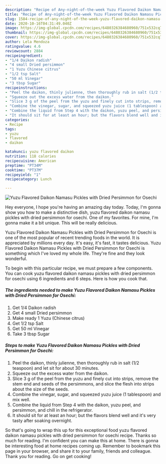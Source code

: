 ```yaml
---
description: "Recipe of Any-night-of-the-week Yuzu Flavored Daikon Namasu Pickles with Dried Persimmon for Osechi"
title: "Recipe of Any-night-of-the-week Yuzu Flavored Daikon Namasu Pickles with Dried Persimmon for Osechi"
slug: 1584-recipe-of-any-night-of-the-week-yuzu-flavored-daikon-namasu-pickles-with-dried-persimmon-for-osechi
date: 2020-10-16T04:31:49.040Z
image: https://img-global.cpcdn.com/recipes/6480326384680960/751x532cq70/yuzu-flavored-daikon-namasu-pickles-with-dried-persimmon-for-osechi-recipe-main-photo.jpg
thumbnail: https://img-global.cpcdn.com/recipes/6480326384680960/751x532cq70/yuzu-flavored-daikon-namasu-pickles-with-dried-persimmon-for-osechi-recipe-main-photo.jpg
cover: https://img-global.cpcdn.com/recipes/6480326384680960/751x532cq70/yuzu-flavored-daikon-namasu-pickles-with-dried-persimmon-for-osechi-recipe-main-photo.jpg
author: Lela Mendoza
ratingvalue: 4.6
reviewcount: 2884
recipeingredient:
- "1/4 Daikon radish"
- "4 small Dried persimmon"
- "1 Yuzu Chinese citrus"
- "1/2 tsp Salt"
- "50 ml Vinegar"
- "3 tbsp Sugar"
recipeinstructions:
- "Peel the daikon, thinly julienne, then thoroughly rub in salt (1/2 teaspoon) and let sit for about 30 minutes."
- "Squeeze out the excess water from the daikon."
- "Slice 3 g of the peel from the yuzu and finely cut into strips, remove the stem end and seeds of the persimmons, and slice the flesh into strips about the size of the seeds."
- "Combine the vinegar, sugar, and squeezed yuzu juice (1 tablespoon) and mix well."
- "Combine the liquid from Step 4 with the daikon, yuzu peel, and persimmon, and chill in the refrigerator."
- "It should sit for at least an hour; but the flavors blend well and it&#39;s very tasty after soaking overnight."
categories:
- Recipe
tags:
- yuzu
- flavored
- daikon

katakunci: yuzu flavored daikon 
nutrition: 118 calories
recipecuisine: American
preptime: "PT34M"
cooktime: "PT37M"
recipeyield: "1"
recipecategory: Lunch

---
```



![Yuzu Flavored Daikon Namasu Pickles with Dried Persimmon for Osechi](https://img-global.cpcdn.com/recipes/6480326384680960/751x532cq70/yuzu-flavored-daikon-namasu-pickles-with-dried-persimmon-for-osechi-recipe-main-photo.jpg)

Hey everyone, I hope you're having an amazing day today. Today, I'm gonna show you how to make a distinctive dish, yuzu flavored daikon namasu pickles with dried persimmon for osechi. One of my favorites. For mine, I'm gonna make it a bit unique. This will be really delicious.

Yuzu Flavored Daikon Namasu Pickles with Dried Persimmon for Osechi is one of the most popular of recent trending foods in the world. It is appreciated by millions every day. It's easy, it's fast, it tastes delicious. Yuzu Flavored Daikon Namasu Pickles with Dried Persimmon for Osechi is something which I've loved my whole life. They're fine and they look wonderful.




To begin with this particular recipe, we must prepare a few components. You can cook yuzu flavored daikon namasu pickles with dried persimmon for osechi using 6 ingredients and 6 steps. Here is how you cook that.

<!--inarticleads1-->

##### The ingredients needed to make Yuzu Flavored Daikon Namasu Pickles with Dried Persimmon for Osechi:

1. Get 1/4 Daikon radish
1. Get 4 small Dried persimmon
1. Make ready 1 Yuzu (Chinese citrus)
1. Get 1/2 tsp Salt
1. Get 50 ml Vinegar
1. Take 3 tbsp Sugar




<!--inarticleads2-->

##### Steps to make Yuzu Flavored Daikon Namasu Pickles with Dried Persimmon for Osechi:

1. Peel the daikon, thinly julienne, then thoroughly rub in salt (1/2 teaspoon) and let sit for about 30 minutes.
1. Squeeze out the excess water from the daikon.
1. Slice 3 g of the peel from the yuzu and finely cut into strips, remove the stem end and seeds of the persimmons, and slice the flesh into strips about the size of the seeds.
1. Combine the vinegar, sugar, and squeezed yuzu juice (1 tablespoon) and mix well.
1. Combine the liquid from Step 4 with the daikon, yuzu peel, and persimmon, and chill in the refrigerator.
1. It should sit for at least an hour; but the flavors blend well and it&#39;s very tasty after soaking overnight.




So that's going to wrap this up for this exceptional food yuzu flavored daikon namasu pickles with dried persimmon for osechi recipe. Thanks so much for reading. I'm confident you can make this at home. There is gonna be interesting food at home recipes coming up. Remember to bookmark this page in your browser, and share it to your family, friends and colleague. Thank you for reading. Go on get cooking!
